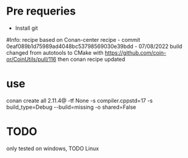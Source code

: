 # Pre requeries
- Install git

#Info:
recipe based on Conan-center recipe - commit 0eaf089b1d75989ad4048bc53798569030e39bdd - 07/08/2022
build changed from autotools to CMake with https://github.com/coin-or/CoinUtils/pull/116
then conan recipe updated 

# use
conan create all 2.11.4@ -tf None -s compiler.cppstd=17 -s build_type=Debug --build=missing -o shared=False

# TODO

only tested on windows, TODO Linux


